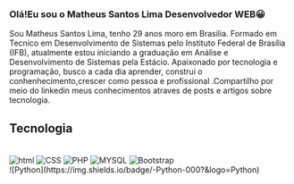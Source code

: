 ### Olá!Eu sou o Matheus Santos Lima Desenvolvedor WEB😀

Sou Matheus Santos Lima, tenho 29 anos moro em Brasilia. Formado em Tecnico em Desenvolvimento de Sistemas pelo Instituto Federal de Brasília (IFB), atualmente estou iniciando a graduação em Análise e Desenvolvimento de Sistemas pela Estácio. Apaixonado por tecnologia e programação, busco a cada dia aprender, construi o conhenhecimento,crescer como pessoa e profissional .Compartilho por meio do linkedin meus conhecimentos atraves de posts e artigos sobre tecnologia.



## Tecnologia 

<div style="display:inline-block"></br>
<img src= "https://img.shields.io/badge/HTML-239120?style=for-the-badge&logo=html5&logoColor=white" alt="html" align="center">
<img src= "https://img.shields.io/badge/CSS-239120?&style=for-the-badge&logo=css3&logoColor=white" alt="CSS" align="center">
<img src= "https://img.shields.io/badge/PHP-777BB4?style=for-the-badge&logo=php&logoColor=white" alt="PHP" align="center">
<img src= "https://img.shields.io/badge/MySQL-00000F?style=for-the-badge&logo=mysql&logoColor=white" alt="MYSQL" align="center">
<img src= "https://img.shields.io/badge/Bootstrap-563D7C?style=for-the-badge&logo=bootstrap&logoColor=white" alt="Bootstrap" align="center">
  
</div></br>
![Python](https://img.shields.io/badge/-Python-000?&logo=Python)











